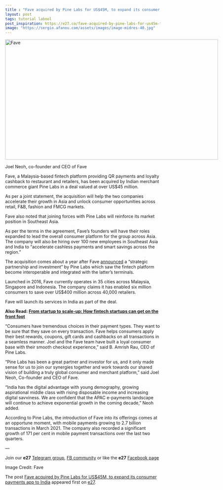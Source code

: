 ```yaml
---
title : "Fave acquired by Pine Labs for US$45M, to expand its consumer payments app to India"
layout: post
tags: tutorial labnol
post_inspiration: https://e27.co/fave-acquired-by-pine-labs-for-us45m-to-expand-its-consumer-payments-app-to-india-20210413/
image: "https://sergio.afanou.com/assets/images/image-midres-40.jpg"
---
```


<div id="attachment_414077" style="width: 700px" class="wp-caption aligncenter"><img aria-describedby="caption-attachment-414077" loading="lazy" class="size-full wp-image-414077" src="https://e27.co/wp-content/uploads/2021/04/Joel.Neoh_..Co_.Founder.and_.CEO_.Fave_.3.jpg" alt="Fave" width="690" height="390" /><p id="caption-attachment-414077" class="wp-caption-text">Joel Neoh, co-founder and CEO of Fave</p></div>
<p>Fave, a Malaysia-based fintech platform providing QR payments and loyalty cashback to restaurant and retailers, has been acquired by Indian merchant commerce giant Pine Labs in a deal valued at over US$45 million.</p>
<p>As per a joint statement, the acquisition will help the two companies accelerate their growth in Asia and unlock consumer opportunities across retail, F&amp;B, fashion and FMCG markets.</p>
<p>Fave also noted that joining forces with Pine Labs will reinforce its market position in Southeast Asia.</p>
<p>As per the terms in the agreement, Fave’s founders will have their roles expanded to lead the overall consumer platform for the group across Asia. The company will also be hiring over 100 new employees in Southeast Asia and India to &#8220;accelerate cashless payments and smart savings across the region.&#8221;</p>
<p>The acquisition comes about a year after Fave <a rel="follow" href="https://e27.co/digital-payment-platform-fave-raises-funding-from-pine-labs-to-expand-cashless-payment-solutions-to-smes-20200722/">announced</a> a &#8220;strategic partnership and investment&#8221; by Pine Labs which saw the fintech platform become interoperable and integrated with the latter&#8217;s terminals.</p>
<p>Launched in 2016, Fave currently operates in 35 cities across Malaysia, Singapore and Indonesia. The company claims it has enabled six million consumers to save over US$400 million across 40,000 retailers.</p>
<p>Fave will launch its services in India as part of the deal.</p>
<p><strong>Also Read: <a rel="follow" href="https://e27.co/from-startup-to-scale-up-how-fintech-startups-can-get-on-the-front-foot-20210405/">From startup to scale-up: How fintech startups can get on the front foot</a></strong></p>
<p>&#8220;Consumers have tremendous choices in their payment types. They want to be sure that they save on every transaction. Fave helps consumers apply their best rewards, coupons, gift cards and cashbacks on all transactions in a seamless manner. Joel and the Fave team have built a loyal consumer base with their smooth checkout experience,&#8221; said B. Amrish Rau, CEO of Pine Labs.</p>
<p>&#8220;Pine Labs has been a great partner and investor for us, and it only made sense for us to join our synergies together and work towards our shared vision of building a truly global consumer and merchant platform,&#8221; said Joel Neoh, Co-founder and CEO of Fave.</p>
<p>&#8220;India has the digital advantage with young demography, growing aspirational middle class with rising disposable income and increasing digital savviness. We are confident that the APAC e-payments landscape will continue to achieve exponential growth in the coming decade,&#8221; Neoh added.</p>
<p>According to Pine Labs, the introduction of Fave into its offerings comes at an opportune moment, with mobile payments growing to 2.7 billion transactions in March 2021. The company also recorded a significant growth of 171 per cent in mobile payment transactions over the last two quarters.</p>
<p>—</p>
<p data-pm-slice="1 1 []">Join our <strong>e27</strong> <a class="ProsemirrorEditor-link" rel="follow" href="https://t.me/joinchat/HmTbfBcGCZeykhM8NOlQ-g" rel="follow" >Telegram group</a>, <a class="ProsemirrorEditor-link" rel="follow" href="https://www.facebook.com/groups/e27co/permalink/886904662065955/" rel="follow" >FB community</a> or like the <strong>e27</strong> <a class="ProsemirrorEditor-link" rel="follow" href="https://www.facebook.com/e27/?ref=your_pages" rel="follow" >Facebook page</a></p>
<p data-pm-slice="1 1 []">Image Credit: Fave</p>
<p>The post <a rel="nofollow" href="https://e27.co/fave-acquired-by-pine-labs-for-us45m-to-expand-its-consumer-payments-app-to-india-20210413/">Fave acquired by Pine Labs for US$45M, to expand its consumer payments app to India</a> appeared first on <a rel="nofollow" href="https://e27.co">e27</a>.</p>
